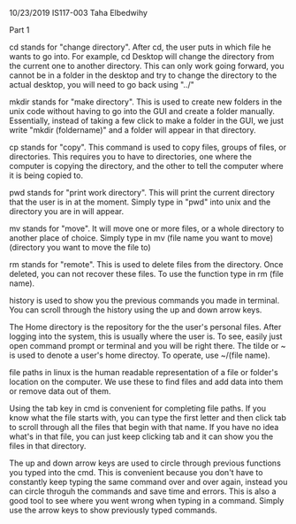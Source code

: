 10/23/2019
IS117-003
Taha Elbedwihy 

Part 1 

cd stands for "change directory". After cd, the user puts in which file he wants to go into. For example, cd Desktop will change the directory from the current one to another directory. This can only work going forward, you cannot be in a folder in the desktop and try to change the directory to the actual desktop, you will need to go back using "../"

mkdir stands for "make directory". This is used to create new folders in the unix code without having to go into the GUI and create a folder manually. Essentially, instead of taking a few click to make a folder in the GUI, we just write "mkdir (foldername)" and a folder will appear in that directory.

cp stands for "copy". This command is used to copy files, groups of files, or directories. This requires you to have to directories, one where the computer is copying the directory, and the other to tell the computer where it is being copied to. 

pwd stands for "print work directory". This will print the current directory that the user is in at the moment. Simply type in "pwd" into unix and the directory you are in will appear. 

mv stands for "move". It will move one or more files, or a whole directory to another place of choice. Simply type in mv (file name you want to move) (directory you want to move the file to)

rm stands for "remote". This is used to delete files from the directory. Once deleted, you can not recover these files. To use the function type in rm (file name). 

history is used to show you the previous commands you made in terminal. You can scroll through the history using the up and down arrow keys. 

The Home directory is the repository for the the user's personal files. After logging into the system, this is usually where the user is. To see, easily just open command prompt or terminal and you will be right there. The tilde or ~ is used to denote a user's home directoy. To operate, use ~/(file name).

file paths in linux is the human readable representation of a file or folder's location on the computer. We use these to find files and add data into them or remove data out of them. 

Using the tab key in cmd is convenient for completing file paths. If you know what the file starts with, you can type the first letter and then click tab to scroll through all the files that begin with that name. If you have no idea what's in that file, you can just keep clicking tab and it can show you the files in that directory. 

The up and down arrow keys are used to circle through previous functions you typed into the cmd. This is convenient because you don't have to constantly keep typing the same command over and over again, instead you can circle throguh the commands and save time and errors. This is also a good tool to see where you went wrong when typing in a command. Simply use the arrow keys to show previously typed commands.
